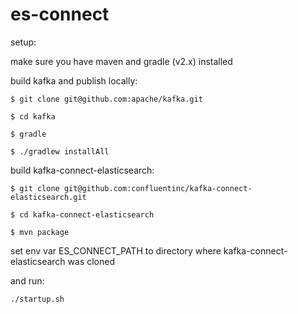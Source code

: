 # es-connect
setup:

make sure you have maven and gradle (v2.x) installed

build kafka and publish locally:

`$ git clone git@github.com:apache/kafka.git`

`$ cd kafka`

`$ gradle`

`$ ./gradlew installAll`

build kafka-connect-elasticsearch:

`$ git clone git@github.com:confluentinc/kafka-connect-elasticsearch.git`

`$ cd kafka-connect-elasticsearch`

`$ mvn package`

set env var ES_CONNECT_PATH to directory where kafka-connect-elasticsearch was cloned

and run:

`./startup.sh`
